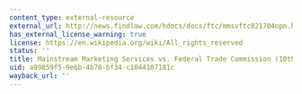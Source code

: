 ```yaml
---
content_type: external-resource
external_url: http://news.findlaw.com/hdocs/docs/ftc/mmsvftc021704opn.html
has_external_license_warning: true
license: https://en.wikipedia.org/wiki/All_rights_reserved
status: ''
title: Mainstream Marketing Services vs. Federal Trade Commission (10th Cir, 2004)
uid: a89859f5-9e6b-4b78-bf34-c1044107181c
wayback_url: ''
---
```

